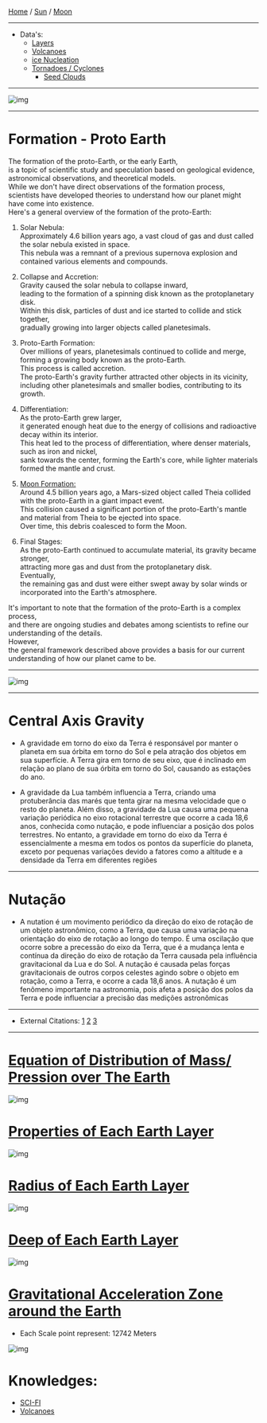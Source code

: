 [Home](/README.md) / [Sun](/assets/docs/sun/readme.md) / [Moon](/assets/docs/moon/readme.md)  

-------------------------------

- Data's:
  - [Layers](/assets/docs/earth/layers/readme.md)
  - [Volcanoes](/assets/docs/earth/earth/volcanoes/readme.md)
  - [ice Nucleation](/assets/docs/earth/earth/iceNucleation/readme.md)      
  - [Tornadoes / Cyclones](/assets/docs/earth/earth/cyclonesTornadoes/readme.md)
    - [Seed Clouds](/assets/docs/earth/earth/seedCloud/readme.md)   

-------------------------------

![img](/assets/docs/earth/imgs/earth-cover.gif)  

-------------------------------  

# Formation - Proto Earth  
 The formation of the proto-Earth, or the early Earth,  
  is a topic of scientific study and speculation based on geological evidence, astronomical observations, and theoretical models.    
   While we don't have direct observations of the formation process,   
    scientists have developed theories to understand how our planet might have come into existence.     
     Here's a general overview of the formation of the proto-Earth:   

   1. Solar Nebula:  
       Approximately 4.6 billion years ago, a vast cloud of gas and dust called the solar nebula existed in space.   
        This nebula was a remnant of a previous supernova explosion and contained various elements and compounds.    

   2. Collapse and Accretion:    
       Gravity caused the solar nebula to collapse inward,    
        leading to the formation of a spinning disk known as the protoplanetary disk.     
         Within this disk, particles of dust and ice started to collide and stick together,       
          gradually growing into larger objects called planetesimals.    

   3. Proto-Earth Formation:    
       Over millions of years, planetesimals continued to collide and merge, forming a growing body known as the proto-Earth.    
        This process is called accretion.    
         The proto-Earth's gravity further attracted other objects in its vicinity,     
          including other planetesimals and smaller bodies, contributing to its growth.    

   4. Differentiation:    
       As the proto-Earth grew larger,   
        it generated enough heat due to the energy of collisions and radioactive decay within its interior.    
         This heat led to the process of differentiation, where denser materials, such as iron and nickel,      
          sank towards the center, forming the Earth's core, while lighter materials formed the mantle and crust.    

   5. [Moon Formation:](/assets/docs/moon/readme.md)   
       Around 4.5 billion years ago, a Mars-sized object called Theia collided with the proto-Earth in a giant impact event.   
        This collision caused a significant portion of the proto-Earth's mantle and material from Theia to be ejected into space.     
         Over time, this debris coalesced to form the Moon.   

   6. Final Stages:    
       As the proto-Earth continued to accumulate material, its gravity became stronger,    
        attracting more gas and dust from the protoplanetary disk.    
         Eventually,    
          the remaining gas and dust were either swept away by solar winds or incorporated into the Earth's atmosphere.     

   It's important to note that the formation of the proto-Earth is a complex process,    
    and there are ongoing studies and debates among scientists to refine our understanding of the details.    
     However,    
      the general framework described above provides a basis for our current understanding of how our planet came to be.
   
-------------------      

![img](/assets/docs/earth/imgs/earth-entire.gif)

-------------------    

# Central Axis Gravity
- A gravidade em torno do eixo da Terra é responsável por manter o planeta em sua órbita em torno do Sol
    e pela atração dos objetos em sua superfície. A Terra gira em torno de seu eixo,
     que é inclinado em relação ao plano de sua órbita em torno do Sol,
      causando as estações do ano.

- A gravidade da Lua também influencia a Terra, criando uma protuberância das marés que tenta girar na mesma velocidade que o resto do planeta.
    Além disso, a gravidade da Lua causa uma pequena variação periódica no eixo rotacional terrestre que ocorre a cada 18,6 anos, conhecida como nutação,
     e pode influenciar a posição dos polos terrestres. No entanto, a gravidade em torno do eixo da Terra
      é essencialmente a mesma em todos os pontos da superfície do planeta, exceto por pequenas variações
       devido a fatores como a altitude e a densidade da Terra em diferentes regiões

-------------------      

# Nutação
- A nutation é um movimento periódico da direção do eixo de rotação de um objeto astronômico,
    como a Terra, que causa uma variação na orientação do eixo de rotação ao longo do tempo.
     É uma oscilação que ocorre sobre a precessão do eixo da Terra,
      que é a mudança lenta e contínua da direção do eixo de rotação da Terra causada pela influência gravitacional da Lua e do Sol.
       A nutação é causada pelas forças gravitacionais de outros corpos celestes agindo sobre o objeto em rotação, como a Terra, e ocorre a cada 18,6 anos.
        A nutação é um fenômeno importante na astronomia, pois afeta a posição dos polos da Terra e pode influenciar a precisão das medições astronômicas

-------------------      

- External Citations: [1](https://astro.vaporia.com/start/nutation.html)  [2](https://www.daviddarling.info/encyclopedia/N/nutation.html) [3](https://en.wikipedia.org/wiki/Astronomical_nutation)  
    
-------------------------------     
    
# [Equation of Distribution of Mass/ Pression over The Earth](/assets/addons/python/dev/earth/equations/1.py)    
     
![img](/assets/addons/python/dev/earth/imgs/distribuicao_massa_pressao.png)   


# [Properties of Each Earth Layer](/assets/addons/python/dev/earth/plot/earth_layers-proprerties.py)    

![img](/assets/addons/python/dev/earth/imgs/earth_layers_properties.png)   

# [Radius of Each Earth Layer](/assets/addons/python/dev/earth/plot/earth_layers-radius.py)    

![img](/assets/addons/python/dev/earth/imgs/earth_layers.png)   

# [Deep of Each Earth Layer](/assets/addons/python/dev/earth/plot/earth_layers-deep.py)    
![img](/assets/addons/python/dev/earth/imgs/earth_layers-deep.png)   

# [Gravitational Acceleration Zone around the Earth](/assets/addons/python/dev/earth/plot/earth_GravitationalAcceleration.py)    
- Each Scale point represent: 12742 Meters   
  
![img](/assets/addons/python/dev/earth/imgs/gravitational_accelerationzone.png)    

# Knowledges:
 - [SCI-FI](./assets/docs/earth/sci-fi/readme.md)  
 - [Volcanoes](./assets/docs/earth/volcanoes/readme.md)  

